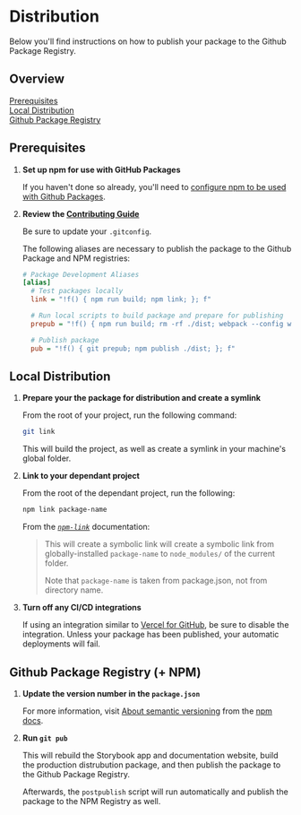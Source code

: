 # Distribution

Below you'll find instructions on how to publish your package to the Github
Package Registry.

## Overview

[Prerequisites](#prerequisites)  
[Local Distribution](#local-distribution)  
[Github Package Registry](#github-package-registry-+-npm)  

## Prerequisites

1. **Set up npm for use with GitHub Packages**

   If you haven't done so already, you'll need to [configure npm to be used with Github Packages][1].

   [1]: https://help.github.com/en/packages/using-github-packages-with-your-projects-ecosystem/configuring-npm-for-use-with-github-packages

2. **Review the [Contributing Guide](CONTRIBUTING.md)**

   Be sure to update your `.gitconfig`.

   The following aliases are necessary to publish the package to the Github
   Package and NPM registries:

    ```ini
    # Package Development Aliases
    [alias]
      # Test packages locally
      link = "!f() { npm run build; npm link; }; f"

      # Run local scripts to build package and prepare for publishing
      prepub = "!f() { npm run build; rm -rf ./dist; webpack --config webpack/webpack.pkg.js; cp -R ./src/* ./dist && cp README.md ./dist; node prepublish.js; }; f"

      # Publish package
      pub = "!f() { git prepub; npm publish ./dist; }; f"
    ```

## Local Distribution

1. **Prepare your the package for distribution and create a symlink**

   From the root of your project, run the following command:

   ```bash
   git link
   ```

   This will build the project, as well as create a symlink in your machine's
   global folder.

2. **Link to your dependant project**

   From the root of the dependant project, run the following:

   ```bash
   npm link package-name
   ```
  
   From the [_`npm-link`_][1] documentation:

   > This will create a symbolic link will create a symbolic link from
   > globally-installed `package-name` to `node_modules/` of the current folder.
   >
   > Note that `package-name` is taken from package.json, not from directory
   > name.

   [1]: https://docs.npmjs.com/cli/link.html

3. **Turn off any CI/CD integrations**

   If using an integration similar to [Vercel for GitHub][1], be sure to
   disable the integration. Unless your package has been published, your
   automatic deployments will fail.

   [1]: https://vercel.com/docs/v2/git-integrations/vercel-for-github

## Github Package Registry (+ NPM)

1. **Update the version number in the `package.json`**

   For more information, visit [About semantic versioning][1] from the [npm docs][2].

   [1]: https://docs.npmjs.com/about-semantic-versioning
   [2]: https://docs.npmjs.com/

2. **Run `git pub`**

   This will rebuild the Storybook app and documentation website, build
   the production distrubution package, and then publish the package to the
   Github Package Registry.

   Afterwards, the `postpublish` script will run automatically and publish the
   package to the NPM Registry as well.
